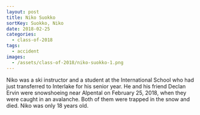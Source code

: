 ```yaml
---
layout: post
title: Niko Suokko
sortKey: Suokko, Niko
date: 2018-02-25
categories:
  - class-of-2018
tags:
  - accident
images:
  - /assets/class-of-2018/niko-suokko-1.png
---
```

Niko was a ski instructor and a student at the International School who had just transferred to Interlake for his senior year. He and his friend Declan Ervin were snowshoeing near Alpental on February 25, 2018, when they were caught in an avalanche. Both of them were trapped in the snow and died. Niko was only 18 years old.
